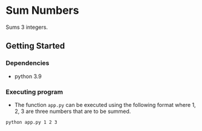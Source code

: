 # Sum Numbers

Sums 3 integers.

## Getting Started

### Dependencies

* python 3.9


### Executing program

* The function ```app.py``` can be executed using the following format where 1, 2, 3 are three numbers that are to be summed.
```
python app.py 1 2 3
```